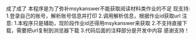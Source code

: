 成了成了
本程序是为了弥补msykanswer不能获取阅读材料类作业的不足
现支持:
1.登录自己的账号，解析账号信息并打印
2.调用解析信息，根据作业id获取url
注意:
1.本程序只是辅助，现阶段作业id还得用msykanswer来获取
2.不支持直接下载，需要把url复制到浏览器下载
3.代码后面的注释部分是开发中内容
感谢支持！
